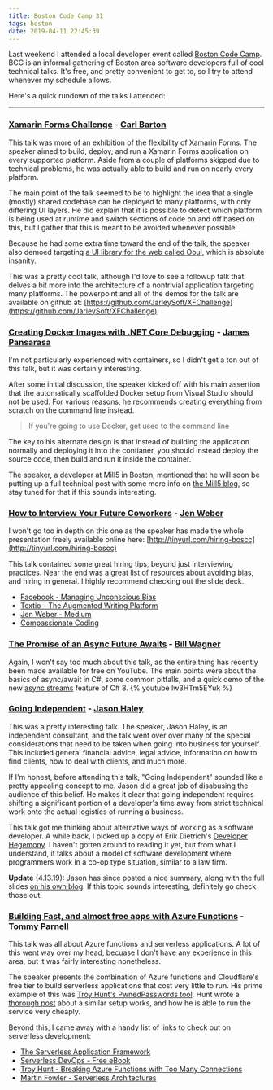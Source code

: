 ```yaml
---
title: Boston Code Camp 31
tags: boston
date: 2019-04-11 22:45:39
---
```



Last weekend I attended a local developer event called [Boston Code Camp](https://www.bostoncodecamp.com/). BCC is an informal gathering of Boston area software developers full of cool technical talks. It's free, and pretty convenient to get to, so I try to attend whenever my schedule allows.

Here's a quick rundown of the talks I attended:

---

### [Xamarin Forms Challenge](https://www.bostoncodecamp.com/CC31/sessions/details/16745) - [Carl Barton](https://twitter.com/cbartonnh)

This talk was more of an exhibition of the flexibility of Xamarin Forms. The speaker aimed to build, deploy, and run a Xamarin Forms application on every supported platform. Aside from a couple of platforms skipped due to technical problems, he was actually able to build and run on nearly every platform.

The main point of the talk seemed to be to highlight the idea that a single (mostly) shared codebase can be deployed to many platforms, with only differing UI layers. He did explain that it is possible to detect which platform is being used at runtime and switch sections of code on and off based on this, but I gather that this is meant to be avoided whenever possible.

Because he had some extra time toward the end of the talk, the speaker also demoed targeting [a UI library for the web called Ooui](https://github.com/praeclarum/Ooui), which is absolute insanity.

This was a pretty cool talk, although I'd love to see a followup talk that delves a bit more into the architecture of a nontrivial application targeting many platforms. The powerpoint and all of the demos for the talk are available on github at: [https://github.com/JarleySoft/XFChallenge](https://github.com/JarleySoft/XFChallenge)

### [Creating Docker Images with .NET Core Debugging](https://www.bostoncodecamp.com/CC31/sessions/details/16743) - [James Pansarasa](https://twitter.com/Mill5James)
I'm not particularly experienced with containers, so I didn't get a ton out of this talk, but it was certainly interesting.

After some initial discussion, the speaker kicked off with his main assertion that the automatically scaffolded Docker setup from Visual Studio should not be used. For various reasons, he recommends creating everything from scratch on the command line instead.

>If you're going to use Docker, get used to the command line

The key to his alternate design is that instead of building the application normally and deploying it into the contianer, you should instead deploy the source code, then build and run it inside the container.

The speaker, a developer at Mill5 in Boston, mentioned that he will soon be putting up a full technical post with some more info on [the Mill5 blog](https://www.mill5.com/innovation/), so stay tuned for that if this sounds interesting.

### [How to Interview Your Future Coworkers](https://www.bostoncodecamp.com/CC31/sessions/details/16740) - [Jen Weber](https://twitter.com/jwwweber)
I won't go too in depth on this one as the speaker has made the whole presentation freely available online here: [http://tinyurl.com/hiring-boscc](http://tinyurl.com/hiring-boscc)

This talk contained some great hiring tips, beyond just interviewing practices. Near the end was a great list of resources about avoiding bias, and hiring in general. I highly recommend checking out the slide deck.

  * [Facebook - Managing Unconscious Bias](https://managingbias.fb.com/)
  * [Textio - The Augmented Writing Platform](https://textio.com/)
  * [Jen Weber - Medium](https://medium.com/@jenweber)
  * [Compassionate Coding](https://compassionatecoding.com/)

### [The Promise of an Async Future Awaits](https://www.bostoncodecamp.com/CC31/sessions/details/16723) - [Bill Wagner](https://twitter.com/billwagner)
Again, I won't say too much about this talk, as the entire thing has recently been made available for free on YouTube. The main points were about the basics of async/await in C#, some common pitfalls, and a quick demo of the new [async streams](https://www.infoq.com/articles/Async-Streams) feature of C# 8.
{% youtube lw3HTm5EYuk %}

### [Going Independent](https://www.bostoncodecamp.com/CC31/sessions/details/16750) - [Jason Haley](https://twitter.com/haleyjason)
This was a pretty interesting talk. The speaker, Jason Haley, is an independent consultant, and the talk went over over many of the special considerations that need to be taken when going into business for yourself. This included general financial advice, legal advice, information on how to find clients, how to deal with clients, and much more.

If I'm honest, before attending this talk, "Going Independent" sounded like a pretty appealing concept to me. Jason did a great job of disabusing the audience of this belief. He makes it clear that going independent requires shifting a significant portion of a developer's time away from strict technical work onto the actual logistics of running a business.

This talk got me thinking about alternative ways of working as a software developer. A while back, I picked up a copy of Erik Dietrich's [Developer Hegemony](https://leanpub.com/developerhegemony). I haven't gotten around to reading it yet, but from what I understand, it talks about a model of software development where programmers work in a co-op type situation, similar to a law firm.

**Update** (4.13.19): Jason has since posted a nice summary, along with the full slides [on his own blog](http://www.jasonhaley.com/post/Going-Independent-from-Boston-Code-Camp-31). If this topic sounds interesting, definitely go check those out.

### [Building Fast, and almost free apps with Azure Functions](https://www.bostoncodecamp.com/CC31/sessions/details/16720) - [Tommy Parnell](https://blog.terrible.dev/)
This talk was all about Azure functions and serverless applications. A lot of this went way over my head, becuase I don't have any experience in this area, but it was fairly interesting nonetheless. 

The speaker presents the combination of Azure functions and Cloudflare's free tier to build serverless applications that cost very little to run. His prime example of this was [Troy Hunt's PwnedPasswords tool](https://haveibeenpwned.com/Passwords). Hunt wrote a [thorough post](https://www.troyhunt.com/serverless-to-the-max-doing-big-things-for-small-dollars-with-cloudflare-workers-and-azure-functions/) about a similar setup works, and how he is able to run the service very cheaply.

Beyond this, I came away with a handy list of links to check out on serverless development:

* [The Serverless Application Framework](https://serverless.com/)
* [Serverless DevOps - Free eBook](https://www.serverlessops.io/download-the-serverless-devops-ebook)
* [Troy Hunt - Breaking Azure Functions with Too Many Connections](https://www.troyhunt.com/breaking-azure-functions-with-too-many-connections/)
* [Martin Fowler - Serverless Architectures](https://martinfowler.com/articles/serverless.html)
